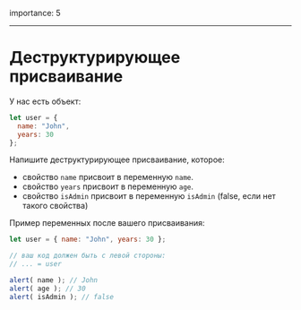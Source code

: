 importance: 5

---

# Деструктурирующее присваивание

У нас есть объект:

```js
let user = {
  name: "John",
  years: 30
};
```

Напишите деструктурирующее присваивание, которое:

- свойство `name` присвоит в переменную `name`.
- свойство `years` присвоит в переменную `age`.
- свойство `isAdmin` присвоит в переменную `isAdmin` (false, если нет такого свойства)

Пример переменных после вашего присваивания:

```js
let user = { name: "John", years: 30 };

// ваш код должен быть с левой стороны:
// ... = user

alert( name ); // John
alert( age ); // 30
alert( isAdmin ); // false
```
